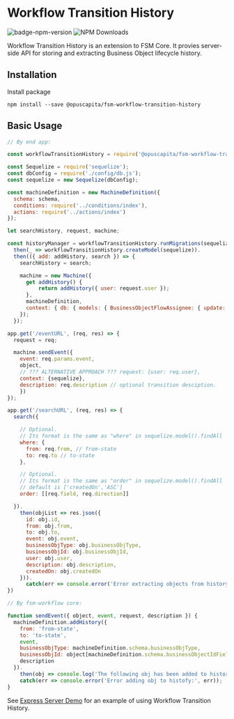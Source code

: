 # Workflow Transition History

![badge-npm-version](https://img.shields.io/npm/v/@opuscapita/fsm-workflow-transition-history.svg)
![NPM Downloads](https://img.shields.io/npm/dm/@opuscapita/fsm-workflow-transition-history.svg)

Workflow Transition History is an extension to FSM Core.  It provies server-side API for storing and extracting Business Object lifecycle history.

## Installation

Install package

```
npm install --save @opuscapita/fsm-workflow-transition-history
```

## Basic Usage

```javascript
// By end app:

const workflowTransitionHistory = require('@opuscapita/fsm-workflow-transition-history');

const Sequelize = require('sequelize');
const dbConfig = require('./config/db.js');
const sequelize = new Sequelize(dbConfig);

const machineDefinition = new MachineDefinition({
  schema: schema,
  conditions: require('../conditions/index'),
  actions: require('../actions/index')
});

let searchHistory, request, machine;

const historyManager = workflowTransitionHistory.runMigrations(sequelize).
  then(_ => workflowTransitionHistory.createModel(sequelize)).
  then(({ add: addHistory, search }) => {
    searchHistory = search;

    machine = new Machine({
      get addHistory() {
          return addHistory({ user: request.user });
      },
      machineDefinition,
      context: { db: { models: { BusinessObjectFlowAssignee: { update: function() {} } } } }
    });
  });

app.get('/eventURL', (req, res) => {
  request = req;

  machine.sendEvent({
    event: req.params.event,
    object,
    // ??? ALTERNATIVE APPROACH ??? request: {user: req.user},
    context: {sequelize},
	description: req.description // optional transition desciption.
    })
});

app.get('/searchURL', (req, res) => {
  search({

    // Optional.
    // Its format is the same as "where" in sequelize.model().findAll
    where: {
      from: req.from, // from-state
      to: req.to // to-state
    },

    // Optional.
    // Its format is the same as "order" in sequelize.model().findAll
    // default is ['createdOn','ASC']
    order: [[req.field, req.direction]]

  }).
    then(objList => res.json({
      id: obj.id,
      from: obj.from,
      to: obj.to,
      event: obj.event,
      businessObjType: obj.businessObjType,
      businessObjId: obj.businessObjId,
      user: obj.user,
      description: obj.description,
      createdOn: obj.createdOn
    })).
      catch(err => console.error('Error extracting objects from history:', err));
})
```

```javascript
// By fsm-workflow core:

function sendEvent({ object, event, request, description }) {
  machineDefinition.addHistory({
    from: 'from-state',
    to: 'to-state',
    event,
    businessObjType: machineDefinition.schema.businessObjType,
    businessObjId: object[machineDefinition.schema.businessObjectIdField],
    description
  }).
    then(obj => console.log('The following obj has been added to history:', obj)).
    catch(err => console.error('Error adding obj to histofy:', err));
}
```

See [Express Server Demo](demo/server.js) for an example of using Workflow Transition History.

